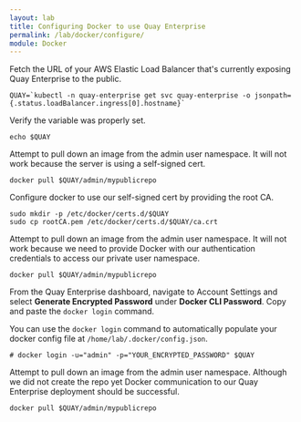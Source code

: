 ```yaml
---
layout: lab
title: Configuring Docker to use Quay Enterprise
permalink: /lab/docker/configure/
module: Docker
---
```


Fetch the URL of your AWS Elastic Load Balancer that's currently exposing Quay Enterprise to the public.

```
QUAY=`kubectl -n quay-enterprise get svc quay-enterprise -o jsonpath={.status.loadBalancer.ingress[0].hostname}`
```

Verify the variable was properly set.

```
echo $QUAY
```

Attempt to pull down an image from the admin user namespace. It will not work because the server is using a self-signed cert.

```
docker pull $QUAY/admin/mypublicrepo
```

Configure docker to use our self-signed cert by providing the root CA.

```
sudo mkdir -p /etc/docker/certs.d/$QUAY
sudo cp rootCA.pem /etc/docker/certs.d/$QUAY/ca.crt
```

Attempt to pull down an image from the admin user namespace. It will not work because we need to provide Docker with our authentication credentials to access our private user namespace.

```
docker pull $QUAY/admin/mypublicrepo
```

From the Quay Enterprise dashboard, navigate to Account Settings and select **Generate Encrypted Password** under **Docker CLI Password**. Copy and paste the `docker login` command.

You can use the `docker login` command to automatically populate your docker config file at `/home/lab/.docker/config.json`.

```
# docker login -u="admin" -p="YOUR_ENCRYPTED_PASSWORD" $QUAY
```

Attempt to pull down an image from the admin user namespace. Although we did not create the repo yet Docker communication to our Quay Enterprise deployment should be successful.

```
docker pull $QUAY/admin/mypublicrepo
```